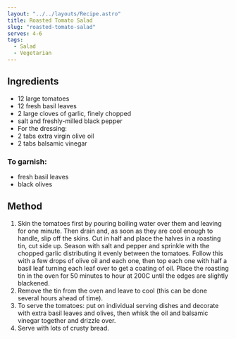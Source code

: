 ```yaml
---
layout: "../../layouts/Recipe.astro"
title: Roasted Tomato Salad
slug: "roasted-tomato-salad"
serves: 4-6
tags:
  - Salad
  - Vegetarian
---
```


## Ingredients

- 12 large tomatoes
- 12 fresh basil leaves
- 2 large cloves of garlic, finely chopped
- salt and freshly-milled black pepper
- For the dressing:
- 2 tabs extra virgin olive oil
- 2 tabs balsamic vinegar

### To garnish:

- fresh basil leaves
- black olives

## Method

1. Skin the tomatoes first by pouring boiling water over them and leaving for one minute. Then drain and, as soon as they are cool enough to handle, slip off the skins. Cut in half and place the halves in a roasting tin, cut side up. Season with salt and pepper and sprinkle with the chopped garlic distributing it evenly between the tomatoes. Follow this with a few drops of olive oil and each one, then top each one with half a basil leaf turning each leaf over to get a coating of oil. Place the roasting tin in the oven for 50 minutes to hour at 200C until the edges are slightly blackened.
1. Remove the tin from the oven and leave to cool (this can be done several hours ahead of time).
1. To serve the tomatoes: put on individual serving dishes and decorate with extra basil leaves and olives, then whisk the oil and balsamic vinegar together and drizzle over.
1. Serve with lots of crusty bread.